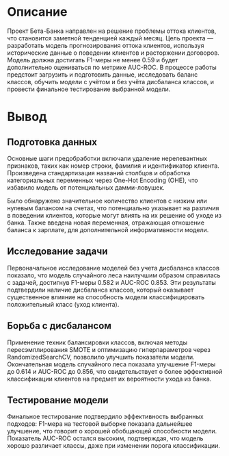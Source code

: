 # Описание 
Проект Бета-Банка направлен на решение проблемы оттока клиентов, что становится заметной тенденцией каждый месяц. Цель проекта — разработать модель прогнозирования оттока клиентов, используя исторические данные о поведении клиентов и расторжении договоров. Модель должна достигать F1-меры не менее 0.59 и будет дополнительно оцениваться по метрике AUC-ROC. В процессе работы предстоит загрузить и подготовить данные, исследовать баланс классов, обучить модели с учётом и без учёта дисбаланса классов, и провести финальное тестирование выбранной модели.

# Вывод 
## Подготовка данных
Основные шаги предобработки включали удаление нерелевантных признаков, таких как номер строки, фамилия и идентификатор клиента. Произведена стандартизация названий столбцов и обработка категориальных переменных через One-Hot Encoding (OHE), что избавило модель от потенциальных дамми-ловушек.

Было обнаружено значительное количество клиентов с низким или нулевым балансом на счетах, что потенциально указывает на различия в поведении клиентов, которые могут влиять на их решение об уходе из банка. Также введена новая переменная, отражающая отношение баланса к зарплате, для дополнительной информативности модели.
## Исследование задачи
Первоначальное исследование моделей без учета дисбаланса классов показало, что модель случайного леса наилучшим образом справилась с задачей, достигнув F1-меры 0.582 и AUC-ROC 0.853. Эти результаты подтвердили наличие дисбаланса классов, который оказывает существенное влияние на способность модели классифицировать положительный класс (уход клиента).


## Борьба с дисбалансом
Применение техник балансировки классов, включая методы пересэмплирования SMOTE и оптимизацию гиперпараметров через RandomizedSearchCV, позволило улучшить показатели модели. Окончательная модель случайного леса показала улучшение F1-меры до 0.614 и AUC-ROC до 0.856, что свидетельствует о более эффективной классификации клиентов на предмет их вероятности ухода из банка.
## Тестирование модели
Финальное тестирование подтвердило эффективность выбранных подходов: F1-мера на тестовой выборке показала дальнейшее улучшение, что говорит о хорошей обобщающей способности модели. Показатель AUC-ROC остался высоким, подтверждая, что модель хорошо различает классы, даже при изменении порога классификации.
